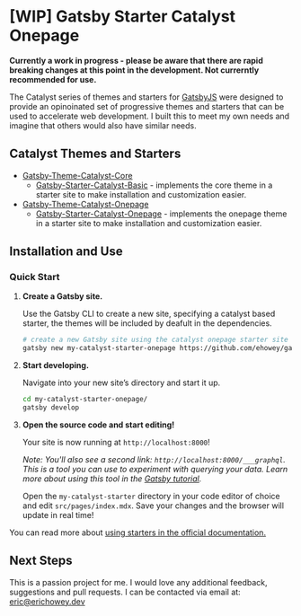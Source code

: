 # \[WIP\] Gatsby Starter Catalyst Onepage

**Currently a work in progress - please be aware that there are rapid breaking changes at this point in the development. Not currerntly recommended for use.**

The Catalyst series of themes and starters for [GatsbyJS](https://www.gatsbyjs.org/) were designed to provide an opinoinated set of progressive themes and starters that can be used to accelerate web development. I built this to meet my own needs and imagine that others would also have similar needs.

## Catalyst Themes and Starters

* [Gatsby-Theme-Catalyst-Core](https://github.com/ehowey/gatsby-theme-catalyst-core)
  * [Gatsby-Starter-Catalyst-Basic](https://github.com/ehowey/gatsby-starter-catalyst-basic) - implements the core theme in a starter site to make installation and customization easier.
* [Gatsby-Theme-Catalyst-Onepage](https://github.com/ehowey/gatsby-theme-catalyst-onepage)
  * [Gatsby-Starter-Catalyst-Onepage](https://github.com/ehowey/gatsby-starter-catalyst-onepage) - implements the onepage theme in a starter site to make installation and customization easier.

## Installation and Use

### Quick Start

1.  **Create a Gatsby site.**

    Use the Gatsby CLI to create a new site, specifying a catalyst based starter, the themes will be included by deafult in the dependencies.

    ```sh
    # create a new Gatsby site using the catalyst onepage starter site
    gatsby new my-catalyst-starter-onepage https://github.com/ehowey/gatsby-starter-catalyst-onepage
    ```

1.  **Start developing.**

    Navigate into your new site’s directory and start it up.

    ```sh
    cd my-catalyst-starter-onepage/
    gatsby develop
    ```

1.  **Open the source code and start editing!**

    Your site is now running at `http://localhost:8000`!

    _Note: You'll also see a second link: _`http://localhost:8000/___graphql`_. This is a tool you can use to experiment with querying your data. Learn more about using this tool in the [Gatsby tutorial](https://www.gatsbyjs.org/tutorial/part-five/#introducing-graphiql)._

    Open the `my-catalyst-starter` directory in your code editor of choice and edit `src/pages/index.mdx`. Save your changes and the browser will update in real time!
    
You can read more about [using starters in the official documentation.](https://www.gatsbyjs.org/docs/starters/)

## Next Steps

This is a passion project for me.  I would love any additional feedback, suggestions and pull requests.  I can be contacted via email at: <eric@erichowey.dev>
